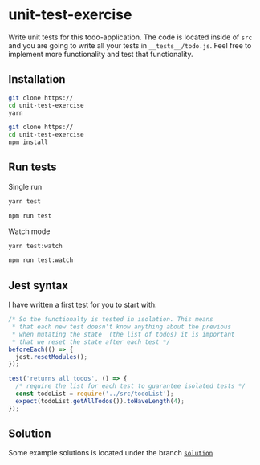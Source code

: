 # unit-test-exercise

Write unit tests for this todo-application. The code is located inside of `src` and you are going to write all your tests in `__tests__/todo.js`. Feel free to implement more functionality and test that functionality.

## Installation

```bash
git clone https://
cd unit-test-exercise
yarn
```
```bash
git clone https://
cd unit-test-exercise
npm install
```

## Run tests

Single run
```bash
yarn test
```
```bash
npm run test
```

Watch mode
```bash
yarn test:watch
```
```bash
npm run test:watch
```

## Jest syntax

I have written a first test for you to start with:
```js
/* So the functionalty is tested in isolation. This means
 * that each new test doesn't know anything about the previous
 * when mutating the state  (the list of todos) it is important
 * that we reset the state after each test */
beforeEach(() => {
  jest.resetModules();
});

test('returns all todos', () => {
  /* require the list for each test to guarantee isolated tests */
  const todoList = require('../src/todoList');
  expect(todoList.getAllTodos()).toHaveLength(4);
});
```

## Solution

Some example solutions is located under the branch [`solution`]()